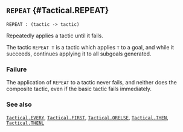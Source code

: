## `REPEAT` {#Tactical.REPEAT}


```
REPEAT : (tactic -> tactic)
```



Repeatedly applies a tactic until it fails.


The tactic `REPEAT T` is a tactic which applies `T` to a goal, and while it
succeeds, continues applying it to all subgoals generated.

### Failure

The application of `REPEAT` to a tactic never fails, and neither does the
composite tactic, even if the basic tactic fails immediately.

### See also

[`Tactical.EVERY`](#Tactical.EVERY), [`Tactical.FIRST`](#Tactical.FIRST), [`Tactical.ORELSE`](#Tactical.ORELSE), [`Tactical.THEN`](#Tactical.THEN), [`Tactical.THENL`](#Tactical.THENL)

